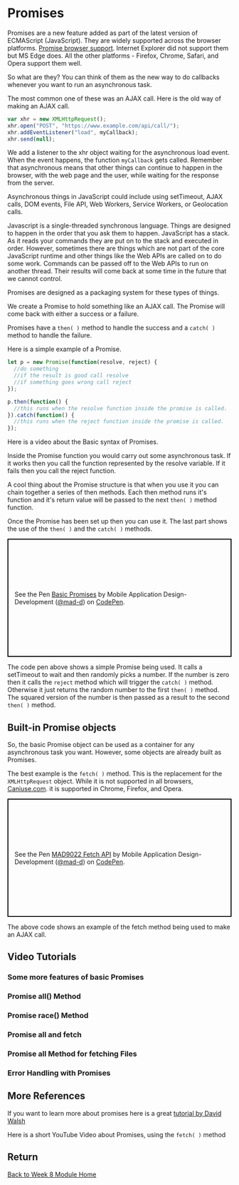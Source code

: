 # Promises

Promises are a new feature added as part of the latest version of ECMAScript (JavaScript). They are widely supported across the browser platforms. [Promise browser support](http://caniuse.com/#search=promises). Internet Explorer did not support them but MS Edge does. All the other platforms - Firefox, Chrome, Safari, and Opera support them well.

So what are they? You can think of them as the new way to do callbacks whenever you want to run an asynchronous task.

The most common one of these was an AJAX call. Here is the old way of making an AJAX call.

```js
var xhr = new XMLHttpRequest();
xhr.open("POST", "https://www.example.com/api/call/");
xhr.addEventListener("load", myCallback);
xhr.send(null);
```

We add a listener to the xhr object waiting for the asynchronous load event. When the event happens, the function `myCallback` gets called. Remember that asynchronous means that other things can continue to happen in the browser, with the web page and the user, while waiting for the response from the server.

Asynchronous things in JavaScript could include using setTimeout, AJAX calls, DOM events, File API, Web Workers, Service Workers, or Geolocation calls.

Javascript is a single-threaded synchronous language. Things are designed to happen in the order that you ask them to happen. JavaScript has a stack. As it reads your commands they are put on to the stack and executed in order. However, sometimes there are things which are not part of the core JavaScript runtime and other things like the Web APIs are called on to do some work. Commands can be passed off to the Web APIs to run on another thread. Their results will come back at some time in the future that we cannot control.

Promises are designed as a packaging system for these types of things.

We create a Promise to hold something like an AJAX call. The Promise will come back with either a success or a failure.

Promises have a `then( )` method to handle the success and a `catch( )` method to handle the failure.

Here is a simple example of a Promise.

```js
let p = new Promise(function(resolve, reject) {
  //do something
  //if the result is good call resolve
  //if something goes wrong call reject
});

p.then(function() {
  //this runs when the resolve function inside the promise is called.
}).catch(function() {
  //this runs when the reject function inside the promise is called.
});
```

Here is a video about the Basic syntax of Promises.

<YouTube
    title="Basic syntax of Promises"
    url="https://www.youtube.com/embed/SmPouEFKOBg"
/>

Inside the Promise function you would carry out some asynchronous task. If it works then you call the function represented by the resolve variable. If it fails then you call the reject function.

A cool thing about the Promise structure is that when you use it you can chain together a series of then methods. Each then method runs it's function and it's return value will be passed to the next `then( )` method function.

Once the Promise has been set up then you can use it. The last part shows the use of the `then( )` and the `catch( )` methods.

<p class="codepen" data-height="265" data-theme-id="0" data-default-tab="js,result" data-user="mad-d" data-slug-hash="BKGoEG" style="height: 265px; box-sizing: border-box; display: flex; align-items: center; justify-content: center; border: 2px solid black; margin: 1em 0; padding: 1em;" data-pen-title="Basic Promises">
  <span>See the Pen <a href="https://codepen.io/mad-d/pen/BKGoEG/">
  Basic Promises</a> by Mobile Application Design-Development (<a href="https://codepen.io/mad-d">@mad-d</a>)
  on <a href="https://codepen.io">CodePen</a>.</span>
</p>
<script async src="https://static.codepen.io/assets/embed/ei.js"></script>

The code pen above shows a simple Promise being used. It calls a setTimeout to wait and then randomly picks a number. If the number is zero then it calls the `reject` method which will trigger the `catch( )` method. Otherwise it just returns the random number to the first `then( )` method. The squared version of the number is then passed as a result to the second `then( )` method.

## Built-in Promise objects

So, the basic Promise object can be used as a container for any asynchronous task you want. However, some objects are already built as Promises.

The best example is the `fetch( )` method. This is the replacement for the `XMLHttpRequest` object. While it is not supported in all browsers, [Caniuse.com](http://caniuse.com/#search=fetch). it is supported in Chrome, Firefox, and Opera.

<p class="codepen" data-height="265" data-theme-id="0" data-default-tab="js,result" data-user="mad-d" data-slug-hash="oxgLRK" style="height: 265px; box-sizing: border-box; display: flex; align-items: center; justify-content: center; border: 2px solid black; margin: 1em 0; padding: 1em;" data-pen-title="MAD9022 Fetch API">
  <span>See the Pen <a href="https://codepen.io/mad-d/pen/oxgLRK/">
  MAD9022 Fetch API</a> by Mobile Application Design-Development (<a href="https://codepen.io/mad-d">@mad-d</a>)
  on <a href="https://codepen.io">CodePen</a>.</span>
</p>
<script async src="https://static.codepen.io/assets/embed/ei.js"></script>

The above code shows an example of the fetch method being used to make an AJAX call.

## Video Tutorials

### Some more features of basic Promises

<YouTube
    title="more features of Promises"
    url="https://www.youtube.com/embed/nB-aLKE76pY"
/>

### Promise all() Method

<YouTube
    title="Promise all method"
    url="https://www.youtube.com/embed/0jcEluMNy5A"
/>

### Promise race() Method

<YouTube
    title="Promise race method"
    url="https://www.youtube.com/embed/1cFl7WQDYYo"
/>

### Promise all and fetch

<YouTube
    title="Promise all and fetch"
    url="https://www.youtube.com/embed/HTA7pEDGZEU"
/>

### Promise all Method for fetching Files

<YouTube
    title="Promise all for fetching files"
    url="https://www.youtube.com/embed?v=K6fFv_D99CE"
/>

### Error Handling with Promises

<YouTube
    title="Error handling in promises"
    url="https://www.youtube.com/embed/LzlGL3k3p04"
/>

## More References

If you want to learn more about promises here is a great [tutorial by David Walsh](https://davidwalsh.name/promises)

Here is a short YouTube Video about Promises, using the `fetch( )` method

<YouTube
    title="Promises in Fetch"
    url="https://www.youtube.com/embed/g90irqWEqd8"
/>

<YouTube
    title="Fun Fun Function Promises"
    url="https://www.youtube.com/embed/2d7s3spWAzo"
/>

## Return

[Back to Week 8 Module Home](./README.md)
